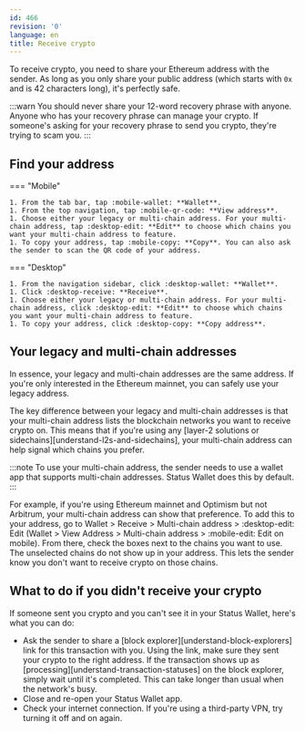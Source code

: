 ```yaml
---
id: 466
revision: '0'
language: en
title: Receive crypto
---
```


To receive crypto, you need to share your Ethereum address with the sender. As long as you only share your public address (which starts with `0x` and is 42 characters long), it's perfectly safe.

:::warn
You should never share your 12-word recovery phrase with anyone. Anyone who has your recovery phrase can manage your crypto. If someone's asking for your recovery phrase to send you crypto, they're trying to scam you.
:::

## Find your address

=== "Mobile"

    1. From the tab bar, tap :mobile-wallet: **Wallet**.
    1. From the top navigation, tap :mobile-qr-code: **View address**.
    1. Choose either your legacy or multi-chain address. For your multi-chain address, tap :desktop-edit: **Edit** to choose which chains you want your multi-chain address to feature.
    1. To copy your address, tap :mobile-copy: **Copy**. You can also ask the sender to scan the QR code of your address.

=== "Desktop"

    1. From the navigation sidebar, click :desktop-wallet: **Wallet**.
    1. Click :desktop-receive: **Receive**.
    1. Choose either your legacy or multi-chain address. For your multi-chain address, click :desktop-edit: **Edit** to choose which chains you want your multi-chain address to feature.
    1. To copy your address, click :desktop-copy: **Copy address**.

## Your legacy and multi-chain addresses

In essence, your legacy and multi-chain addresses are the same address. If you're only interested in the Ethereum mainnet, you can safely use your legacy address.

The key difference between your legacy and multi-chain addresses is that your multi-chain address lists the blockchain networks you want to receive crypto on. This means that if you're using any [layer-2 solutions or sidechains][understand-l2s-and-sidechains], your multi-chain address can help signal which chains you prefer.

:::note
To use your multi-chain address, the sender needs to use a wallet app that supports multi-chain addresses. Status Wallet does this by default.
:::

For example, if you're using Ethereum mainnet and Optimism but not Arbitrum, your multi-chain address can show that preference. To add this to your address, go to Wallet > Receive > Multi-chain address > :desktop-edit: Edit (Wallet > View Address > Multi-chain address > :mobile-edit: Edit on mobile). From there, check the boxes next to the chains you want to use. The unselected chains do not show up in your address. This lets the sender know you don't want to receive crypto on those chains.

## What to do if you didn't receive your crypto

If someone sent you crypto and you can't see it in your Status Wallet, here's what you can do:

- Ask the sender to share a [block explorer][understand-block-explorers] link for this transaction with you. Using the link, make sure they sent your crypto to the right address. If the transaction shows up as [processing][understand-transaction-statuses] on the block explorer, simply wait until it's completed. This can take longer than usual when the network's busy.
- Close and re-open your Status Wallet app.
- Check your internet connection. If you're using a third-party VPN, try turning it off and on again.
